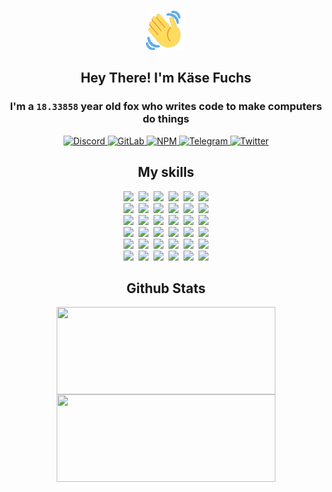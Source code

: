 <div><p align=center><img src=./resources/images/wave.gif width=64px height=64px></p><h2 align=center>Hey There! I'm Käse Fuchs</h2><h3 align=center>I'm a <code>18.33858</code> year old fox who writes code to make computers do things</h3><p align=center><a href=https://discord.com/users/507526681125322772><img alt=Discord src="https://img.shields.io/badge/Discord-5865F2?logo=discord&logoColor=white&style=flat-square#6d096a66ec44221723320c5f9c1c4de8"> </a><a href=https://gitlab.com/kasefuchs><img alt=GitLab src="https://img.shields.io/badge/GitLab-330F63?logo=gitlab&logoColor=white&style=flat-square#6d096a66ec44221723320c5f9c1c4de8"> </a><a href=https://npmjs.com/~kasefuchs><img alt=NPM src="https://img.shields.io/badge/NPM-CB3837?logo=npm&logoColor=white&style=flat-square#6d096a66ec44221723320c5f9c1c4de8"> </a><a href=https://t.me/kasefuchs><img alt=Telegram src="https://img.shields.io/badge/Telegram-2CA5E0?logo=telegram&logoColor=white&style=flat-square#6d096a66ec44221723320c5f9c1c4de8"> </a><a href=https://twitter.com/kasefuchs><img alt=Twitter src="https://img.shields.io/badge/Twitter-1DA1F2?logo=twitter&logoColor=white&style=flat-square#6d096a66ec44221723320c5f9c1c4de8"></a></p><h2 align=center>My skills</h2><p align=center><a href=https://aws.amazon.com/ ><picture><source srcset="https://skillicons.dev/icons?i=aws&theme=dark#6d096a66ec44221723320c5f9c1c4de8" media="(prefers-color-scheme: dark)"><source srcset="https://skillicons.dev/icons?i=aws&theme=light#6d096a66ec44221723320c5f9c1c4de8" media="(prefers-color-scheme: light), (prefers-color-scheme: no-preference)"><img src="https://skillicons.dev/icons?i=aws&theme=light#6d096a66ec44221723320c5f9c1c4de8"></picture></a>&nbsp;&nbsp;<a href=https://en.wikipedia.org/wiki/Bash_(Unix_shell)><picture><source srcset="https://skillicons.dev/icons?i=bash&theme=dark#6d096a66ec44221723320c5f9c1c4de8" media="(prefers-color-scheme: dark)"><source srcset="https://skillicons.dev/icons?i=bash&theme=light#6d096a66ec44221723320c5f9c1c4de8" media="(prefers-color-scheme: light), (prefers-color-scheme: no-preference)"><img src="https://skillicons.dev/icons?i=bash&theme=light#6d096a66ec44221723320c5f9c1c4de8"></picture></a>&nbsp;&nbsp;<a href=https://discord.com/developers/docs><picture><source srcset="https://skillicons.dev/icons?i=bots&theme=dark#6d096a66ec44221723320c5f9c1c4de8" media="(prefers-color-scheme: dark)"><source srcset="https://skillicons.dev/icons?i=bots&theme=light#6d096a66ec44221723320c5f9c1c4de8" media="(prefers-color-scheme: light), (prefers-color-scheme: no-preference)"><img src="https://skillicons.dev/icons?i=bots&theme=light#6d096a66ec44221723320c5f9c1c4de8"></picture></a>&nbsp;&nbsp;<a href=https://www.cloudflare.com/ ><picture><source srcset="https://skillicons.dev/icons?i=cloudflare&theme=dark#6d096a66ec44221723320c5f9c1c4de8" media="(prefers-color-scheme: dark)"><source srcset="https://skillicons.dev/icons?i=cloudflare&theme=light#6d096a66ec44221723320c5f9c1c4de8" media="(prefers-color-scheme: light), (prefers-color-scheme: no-preference)"><img src="https://skillicons.dev/icons?i=cloudflare&theme=light#6d096a66ec44221723320c5f9c1c4de8"></picture></a>&nbsp;&nbsp;<a href=https://en.wikipedia.org/wiki/CSS><picture><source srcset="https://skillicons.dev/icons?i=css&theme=dark#6d096a66ec44221723320c5f9c1c4de8" media="(prefers-color-scheme: dark)"><source srcset="https://skillicons.dev/icons?i=css&theme=light#6d096a66ec44221723320c5f9c1c4de8" media="(prefers-color-scheme: light), (prefers-color-scheme: no-preference)"><img src="https://skillicons.dev/icons?i=css&theme=light#6d096a66ec44221723320c5f9c1c4de8"></picture></a>&nbsp;&nbsp;<a href=https://www.docker.com/ ><picture><source srcset="https://skillicons.dev/icons?i=docker&theme=dark#6d096a66ec44221723320c5f9c1c4de8" media="(prefers-color-scheme: dark)"><source srcset="https://skillicons.dev/icons?i=docker&theme=light#6d096a66ec44221723320c5f9c1c4de8" media="(prefers-color-scheme: light), (prefers-color-scheme: no-preference)"><img src="https://skillicons.dev/icons?i=docker&theme=light#6d096a66ec44221723320c5f9c1c4de8"></picture></a><br><a href=https://www.electronjs.org/ ><picture><source srcset="https://skillicons.dev/icons?i=electron&theme=dark#6d096a66ec44221723320c5f9c1c4de8" media="(prefers-color-scheme: dark)"><source srcset="https://skillicons.dev/icons?i=electron&theme=light#6d096a66ec44221723320c5f9c1c4de8" media="(prefers-color-scheme: light), (prefers-color-scheme: no-preference)"><img src="https://skillicons.dev/icons?i=electron&theme=light#6d096a66ec44221723320c5f9c1c4de8"></picture></a>&nbsp;&nbsp;<a href=https://expressjs.com/ ><picture><source srcset="https://skillicons.dev/icons?i=express&theme=dark#6d096a66ec44221723320c5f9c1c4de8" media="(prefers-color-scheme: dark)"><source srcset="https://skillicons.dev/icons?i=express&theme=light#6d096a66ec44221723320c5f9c1c4de8" media="(prefers-color-scheme: light), (prefers-color-scheme: no-preference)"><img src="https://skillicons.dev/icons?i=express&theme=light#6d096a66ec44221723320c5f9c1c4de8"></picture></a>&nbsp;&nbsp;<a href=https://www.figma.com/ ><picture><source srcset="https://skillicons.dev/icons?i=figma&theme=dark#6d096a66ec44221723320c5f9c1c4de8" media="(prefers-color-scheme: dark)"><source srcset="https://skillicons.dev/icons?i=figma&theme=light#6d096a66ec44221723320c5f9c1c4de8" media="(prefers-color-scheme: light), (prefers-color-scheme: no-preference)"><img src="https://skillicons.dev/icons?i=figma&theme=light#6d096a66ec44221723320c5f9c1c4de8"></picture></a>&nbsp;&nbsp;<a href=https://firebase.google.com/ ><picture><source srcset="https://skillicons.dev/icons?i=firebase&theme=dark#6d096a66ec44221723320c5f9c1c4de8" media="(prefers-color-scheme: dark)"><source srcset="https://skillicons.dev/icons?i=firebase&theme=light#6d096a66ec44221723320c5f9c1c4de8" media="(prefers-color-scheme: light), (prefers-color-scheme: no-preference)"><img src="https://skillicons.dev/icons?i=firebase&theme=light#6d096a66ec44221723320c5f9c1c4de8"></picture></a>&nbsp;&nbsp;<a href=https://flask.palletsprojects.com/ ><picture><source srcset="https://skillicons.dev/icons?i=flask&theme=dark#6d096a66ec44221723320c5f9c1c4de8" media="(prefers-color-scheme: dark)"><source srcset="https://skillicons.dev/icons?i=flask&theme=light#6d096a66ec44221723320c5f9c1c4de8" media="(prefers-color-scheme: light), (prefers-color-scheme: no-preference)"><img src="https://skillicons.dev/icons?i=flask&theme=light#6d096a66ec44221723320c5f9c1c4de8"></picture></a>&nbsp;&nbsp;<a href=https://cloud.google.com/ ><picture><source srcset="https://skillicons.dev/icons?i=gcp&theme=dark#6d096a66ec44221723320c5f9c1c4de8" media="(prefers-color-scheme: dark)"><source srcset="https://skillicons.dev/icons?i=gcp&theme=light#6d096a66ec44221723320c5f9c1c4de8" media="(prefers-color-scheme: light), (prefers-color-scheme: no-preference)"><img src="https://skillicons.dev/icons?i=gcp&theme=light#6d096a66ec44221723320c5f9c1c4de8"></picture></a><br><a href=https://git-scm.com/ ><picture><source srcset="https://skillicons.dev/icons?i=git&theme=dark#6d096a66ec44221723320c5f9c1c4de8" media="(prefers-color-scheme: dark)"><source srcset="https://skillicons.dev/icons?i=git&theme=light#6d096a66ec44221723320c5f9c1c4de8" media="(prefers-color-scheme: light), (prefers-color-scheme: no-preference)"><img src="https://skillicons.dev/icons?i=git&theme=light#6d096a66ec44221723320c5f9c1c4de8"></picture></a>&nbsp;&nbsp;<a href=https://github.com/ ><picture><source srcset="https://skillicons.dev/icons?i=github&theme=dark#6d096a66ec44221723320c5f9c1c4de8" media="(prefers-color-scheme: dark)"><source srcset="https://skillicons.dev/icons?i=github&theme=light#6d096a66ec44221723320c5f9c1c4de8" media="(prefers-color-scheme: light), (prefers-color-scheme: no-preference)"><img src="https://skillicons.dev/icons?i=github&theme=light#6d096a66ec44221723320c5f9c1c4de8"></picture></a>&nbsp;&nbsp;<a href=https://gitlab.com/ ><picture><source srcset="https://skillicons.dev/icons?i=gitlab&theme=dark#6d096a66ec44221723320c5f9c1c4de8" media="(prefers-color-scheme: dark)"><source srcset="https://skillicons.dev/icons?i=gitlab&theme=light#6d096a66ec44221723320c5f9c1c4de8" media="(prefers-color-scheme: light), (prefers-color-scheme: no-preference)"><img src="https://skillicons.dev/icons?i=gitlab&theme=light#6d096a66ec44221723320c5f9c1c4de8"></picture></a>&nbsp;&nbsp;<a href=https://www.heroku.com/ ><picture><source srcset="https://skillicons.dev/icons?i=heroku&theme=dark#6d096a66ec44221723320c5f9c1c4de8" media="(prefers-color-scheme: dark)"><source srcset="https://skillicons.dev/icons?i=heroku&theme=light#6d096a66ec44221723320c5f9c1c4de8" media="(prefers-color-scheme: light), (prefers-color-scheme: no-preference)"><img src="https://skillicons.dev/icons?i=heroku&theme=light#6d096a66ec44221723320c5f9c1c4de8"></picture></a>&nbsp;&nbsp;<a href=https://en.wikipedia.org/wiki/HTML><picture><source srcset="https://skillicons.dev/icons?i=html&theme=dark#6d096a66ec44221723320c5f9c1c4de8" media="(prefers-color-scheme: dark)"><source srcset="https://skillicons.dev/icons?i=html&theme=light#6d096a66ec44221723320c5f9c1c4de8" media="(prefers-color-scheme: light), (prefers-color-scheme: no-preference)"><img src="https://skillicons.dev/icons?i=html&theme=light#6d096a66ec44221723320c5f9c1c4de8"></picture></a>&nbsp;&nbsp;<a href=https://en.wikipedia.org/wiki/JavaScript><picture><source srcset="https://skillicons.dev/icons?i=js&theme=dark#6d096a66ec44221723320c5f9c1c4de8" media="(prefers-color-scheme: dark)"><source srcset="https://skillicons.dev/icons?i=js&theme=light#6d096a66ec44221723320c5f9c1c4de8" media="(prefers-color-scheme: light), (prefers-color-scheme: no-preference)"><img src="https://skillicons.dev/icons?i=js&theme=light#6d096a66ec44221723320c5f9c1c4de8"></picture></a><br><a href=https://en.wikipedia.org/wiki/Linux><picture><source srcset="https://skillicons.dev/icons?i=linux&theme=dark#6d096a66ec44221723320c5f9c1c4de8" media="(prefers-color-scheme: dark)"><source srcset="https://skillicons.dev/icons?i=linux&theme=light#6d096a66ec44221723320c5f9c1c4de8" media="(prefers-color-scheme: light), (prefers-color-scheme: no-preference)"><img src="https://skillicons.dev/icons?i=linux&theme=light#6d096a66ec44221723320c5f9c1c4de8"></picture></a>&nbsp;&nbsp;<a href=https://mui.com/ ><picture><source srcset="https://skillicons.dev/icons?i=materialui&theme=dark#6d096a66ec44221723320c5f9c1c4de8" media="(prefers-color-scheme: dark)"><source srcset="https://skillicons.dev/icons?i=materialui&theme=light#6d096a66ec44221723320c5f9c1c4de8" media="(prefers-color-scheme: light), (prefers-color-scheme: no-preference)"><img src="https://skillicons.dev/icons?i=materialui&theme=light#6d096a66ec44221723320c5f9c1c4de8"></picture></a>&nbsp;&nbsp;<a href=https://en.wikipedia.org/wiki/Markdown><picture><source srcset="https://skillicons.dev/icons?i=md&theme=dark#6d096a66ec44221723320c5f9c1c4de8" media="(prefers-color-scheme: dark)"><source srcset="https://skillicons.dev/icons?i=md&theme=light#6d096a66ec44221723320c5f9c1c4de8" media="(prefers-color-scheme: light), (prefers-color-scheme: no-preference)"><img src="https://skillicons.dev/icons?i=md&theme=light#6d096a66ec44221723320c5f9c1c4de8"></picture></a>&nbsp;&nbsp;<a href=https://www.mongodb.com/ ><picture><source srcset="https://skillicons.dev/icons?i=mongodb&theme=dark#6d096a66ec44221723320c5f9c1c4de8" media="(prefers-color-scheme: dark)"><source srcset="https://skillicons.dev/icons?i=mongodb&theme=light#6d096a66ec44221723320c5f9c1c4de8" media="(prefers-color-scheme: light), (prefers-color-scheme: no-preference)"><img src="https://skillicons.dev/icons?i=mongodb&theme=light#6d096a66ec44221723320c5f9c1c4de8"></picture></a>&nbsp;&nbsp;<a href=https://www.mysql.com/ ><picture><source srcset="https://skillicons.dev/icons?i=mysql&theme=dark#6d096a66ec44221723320c5f9c1c4de8" media="(prefers-color-scheme: dark)"><source srcset="https://skillicons.dev/icons?i=mysql&theme=light#6d096a66ec44221723320c5f9c1c4de8" media="(prefers-color-scheme: light), (prefers-color-scheme: no-preference)"><img src="https://skillicons.dev/icons?i=mysql&theme=light#6d096a66ec44221723320c5f9c1c4de8"></picture></a>&nbsp;&nbsp;<a href=https://nextjs.org/ ><picture><source srcset="https://skillicons.dev/icons?i=nextjs&theme=dark#6d096a66ec44221723320c5f9c1c4de8" media="(prefers-color-scheme: dark)"><source srcset="https://skillicons.dev/icons?i=nextjs&theme=light#6d096a66ec44221723320c5f9c1c4de8" media="(prefers-color-scheme: light), (prefers-color-scheme: no-preference)"><img src="https://skillicons.dev/icons?i=nextjs&theme=light#6d096a66ec44221723320c5f9c1c4de8"></picture></a><br><a href=https://nodejs.org/en/ ><picture><source srcset="https://skillicons.dev/icons?i=nodejs&theme=dark#6d096a66ec44221723320c5f9c1c4de8" media="(prefers-color-scheme: dark)"><source srcset="https://skillicons.dev/icons?i=nodejs&theme=light#6d096a66ec44221723320c5f9c1c4de8" media="(prefers-color-scheme: light), (prefers-color-scheme: no-preference)"><img src="https://skillicons.dev/icons?i=nodejs&theme=light#6d096a66ec44221723320c5f9c1c4de8"></picture></a>&nbsp;&nbsp;<a href=https://www.postgresql.org/ ><picture><source srcset="https://skillicons.dev/icons?i=postgres&theme=dark#6d096a66ec44221723320c5f9c1c4de8" media="(prefers-color-scheme: dark)"><source srcset="https://skillicons.dev/icons?i=postgres&theme=light#6d096a66ec44221723320c5f9c1c4de8" media="(prefers-color-scheme: light), (prefers-color-scheme: no-preference)"><img src="https://skillicons.dev/icons?i=postgres&theme=light#6d096a66ec44221723320c5f9c1c4de8"></picture></a>&nbsp;&nbsp;<a href=https://learn.microsoft.com/en-us/powershell/ ><picture><source srcset="https://skillicons.dev/icons?i=powershell&theme=dark#6d096a66ec44221723320c5f9c1c4de8" media="(prefers-color-scheme: dark)"><source srcset="https://skillicons.dev/icons?i=powershell&theme=light#6d096a66ec44221723320c5f9c1c4de8" media="(prefers-color-scheme: light), (prefers-color-scheme: no-preference)"><img src="https://skillicons.dev/icons?i=powershell&theme=light#6d096a66ec44221723320c5f9c1c4de8"></picture></a>&nbsp;&nbsp;<a href=https://www.python.org/ ><picture><source srcset="https://skillicons.dev/icons?i=py&theme=dark#6d096a66ec44221723320c5f9c1c4de8" media="(prefers-color-scheme: dark)"><source srcset="https://skillicons.dev/icons?i=py&theme=light#6d096a66ec44221723320c5f9c1c4de8" media="(prefers-color-scheme: light), (prefers-color-scheme: no-preference)"><img src="https://skillicons.dev/icons?i=py&theme=light#6d096a66ec44221723320c5f9c1c4de8"></picture></a>&nbsp;&nbsp;<a href=https://www.raspberrypi.org/ ><picture><source srcset="https://skillicons.dev/icons?i=raspberrypi&theme=dark#6d096a66ec44221723320c5f9c1c4de8" media="(prefers-color-scheme: dark)"><source srcset="https://skillicons.dev/icons?i=raspberrypi&theme=light#6d096a66ec44221723320c5f9c1c4de8" media="(prefers-color-scheme: light), (prefers-color-scheme: no-preference)"><img src="https://skillicons.dev/icons?i=raspberrypi&theme=light#6d096a66ec44221723320c5f9c1c4de8"></picture></a>&nbsp;&nbsp;<a href=https://reactjs.org/ ><picture><source srcset="https://skillicons.dev/icons?i=react&theme=dark#6d096a66ec44221723320c5f9c1c4de8" media="(prefers-color-scheme: dark)"><source srcset="https://skillicons.dev/icons?i=react&theme=light#6d096a66ec44221723320c5f9c1c4de8" media="(prefers-color-scheme: light), (prefers-color-scheme: no-preference)"><img src="https://skillicons.dev/icons?i=react&theme=light#6d096a66ec44221723320c5f9c1c4de8"></picture></a><br><a href=https://redux.js.org/ ><picture><source srcset="https://skillicons.dev/icons?i=redux&theme=dark#6d096a66ec44221723320c5f9c1c4de8" media="(prefers-color-scheme: dark)"><source srcset="https://skillicons.dev/icons?i=redux&theme=light#6d096a66ec44221723320c5f9c1c4de8" media="(prefers-color-scheme: light), (prefers-color-scheme: no-preference)"><img src="https://skillicons.dev/icons?i=redux&theme=light#6d096a66ec44221723320c5f9c1c4de8"></picture></a>&nbsp;&nbsp;<a href=https://en.wikipedia.org/wiki/Regular_expression><picture><source srcset="https://skillicons.dev/icons?i=regex&theme=dark#6d096a66ec44221723320c5f9c1c4de8" media="(prefers-color-scheme: dark)"><source srcset="https://skillicons.dev/icons?i=regex&theme=light#6d096a66ec44221723320c5f9c1c4de8" media="(prefers-color-scheme: light), (prefers-color-scheme: no-preference)"><img src="https://skillicons.dev/icons?i=regex&theme=light#6d096a66ec44221723320c5f9c1c4de8"></picture></a>&nbsp;&nbsp;<a href=https://en.wikipedia.org/wiki/Sass_(stylesheet_language)><picture><source srcset="https://skillicons.dev/icons?i=sass&theme=dark#6d096a66ec44221723320c5f9c1c4de8" media="(prefers-color-scheme: dark)"><source srcset="https://skillicons.dev/icons?i=sass&theme=light#6d096a66ec44221723320c5f9c1c4de8" media="(prefers-color-scheme: light), (prefers-color-scheme: no-preference)"><img src="https://skillicons.dev/icons?i=sass&theme=light#6d096a66ec44221723320c5f9c1c4de8"></picture></a>&nbsp;&nbsp;<a href=https://www.typescriptlang.org/ ><picture><source srcset="https://skillicons.dev/icons?i=ts&theme=dark#6d096a66ec44221723320c5f9c1c4de8" media="(prefers-color-scheme: dark)"><source srcset="https://skillicons.dev/icons?i=ts&theme=light#6d096a66ec44221723320c5f9c1c4de8" media="(prefers-color-scheme: light), (prefers-color-scheme: no-preference)"><img src="https://skillicons.dev/icons?i=ts&theme=light#6d096a66ec44221723320c5f9c1c4de8"></picture></a>&nbsp;&nbsp;<a href=https://unity.com/ ><picture><source srcset="https://skillicons.dev/icons?i=unity&theme=dark#6d096a66ec44221723320c5f9c1c4de8" media="(prefers-color-scheme: dark)"><source srcset="https://skillicons.dev/icons?i=unity&theme=light#6d096a66ec44221723320c5f9c1c4de8" media="(prefers-color-scheme: light), (prefers-color-scheme: no-preference)"><img src="https://skillicons.dev/icons?i=unity&theme=light#6d096a66ec44221723320c5f9c1c4de8"></picture></a>&nbsp;&nbsp;<a href=https://workers.cloudflare.com/ ><picture><source srcset="https://skillicons.dev/icons?i=workers&theme=dark#6d096a66ec44221723320c5f9c1c4de8" media="(prefers-color-scheme: dark)"><source srcset="https://skillicons.dev/icons?i=workers&theme=light#6d096a66ec44221723320c5f9c1c4de8" media="(prefers-color-scheme: light), (prefers-color-scheme: no-preference)"><img src="https://skillicons.dev/icons?i=workers&theme=light#6d096a66ec44221723320c5f9c1c4de8"></picture></a><br></p><h2 align=center>Github Stats</h2><p align=center><picture><source srcset="https://github-readme-stats-kasefuchs.vercel.app/api/?count_private=true&hide_border=true&hide_rank=true&line_height=20&hide_title=true&username=Kasefuchs&theme=dark#6d096a66ec44221723320c5f9c1c4de8" media="(prefers-color-scheme: dark)"><source srcset="https://github-readme-stats-kasefuchs.vercel.app/api/?count_private=true&hide_border=true&hide_rank=true&line_height=20&hide_title=true&username=Kasefuchs&theme=light#6d096a66ec44221723320c5f9c1c4de8" media="(prefers-color-scheme: light), (prefers-color-scheme: no-preference)"><img align=middle width=350 height=140 src="https://github-readme-stats-kasefuchs.vercel.app/api/?count_private=true&hide_border=true&hide_rank=true&line_height=20&hide_title=true&username=Kasefuchs&theme=light#6d096a66ec44221723320c5f9c1c4de8"></picture><picture><source srcset="https://github-readme-stats-kasefuchs.vercel.app/api/top-langs/?count_private=true&hide_border=true&layout=compact&username=Kasefuchs&theme=dark#6d096a66ec44221723320c5f9c1c4de8" media="(prefers-color-scheme: dark)"><source srcset="https://github-readme-stats-kasefuchs.vercel.app/api/top-langs/?count_private=true&hide_border=true&layout=compact&username=Kasefuchs&theme=light#6d096a66ec44221723320c5f9c1c4de8" media="(prefers-color-scheme: light), (prefers-color-scheme: no-preference)"><img align=middle width=350 height=140 src="https://github-readme-stats-kasefuchs.vercel.app/api/top-langs/?count_private=true&hide_border=true&layout=compact&username=Kasefuchs&theme=light#6d096a66ec44221723320c5f9c1c4de8"></picture></p><img src="https://hit.yhype.me/github/profile?user_id=64592097#6d096a66ec44221723320c5f9c1c4de8" alt=""></div>